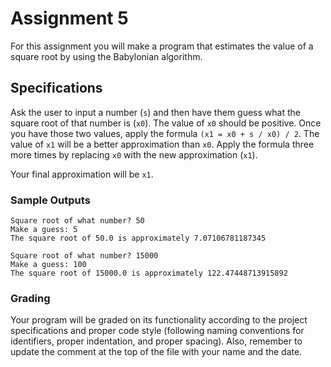 # Assignment 5

For this assignment you will make a program that estimates the value of a square root by using the Babylonian algorithm.

## Specifications

Ask the user to input a number (`s`) and then have them guess what the square root of that number is (`x0`). The value of `x0` should be positive. Once you have those two values, apply the formula `(x1 = x0 + s / x0) / 2`. The value of `x1` will be a better approximation than `x0`. Apply the formula three more times by replacing `x0` with the new approximation (`x1`).

Your final approximation will be `x1`.

### Sample Outputs

```
Square root of what number? 50
Make a guess: 5
The square root of 50.0 is approximately 7.07106781187345
```

```
Square root of what number? 15000
Make a guess: 100
The square root of 15000.0 is approximately 122.47448713915892
```

### Grading

Your program will be graded on its functionality according to the project specifications and proper code style (following naming conventions for identifiers, proper indentation, and proper spacing). Also, remember to update the comment at the top of the file with your name and the date.

